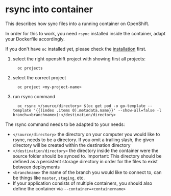 # rsync into container

This describes how sync files into a running container on OpenShift.

In order for this to work, you need `rsync` installed inside the container, adapt your Dockerfile accordingly.

If you don't have `oc` installed yet, please check the [installation](/openshift-beta.md) first. 

1. select the right openshift project with showing first all projects:

         oc projects

2. select the correct project

         oc project <my-project-name>

3. run rsync command

         oc rsync </source/directory> $(oc get pod -o go-template --template '{{(index .items 0).metadata.name}}' --show-all=false -l branch=<branchname>):</destination/directory>

The rsync command needs to be adapted to your needs:

* `</source/directory>`  the directory on your computer you would like to rsync, needs to be a directory. If you omit a trailing slash, the given directory will be created within the destination directory
* `</destination/directory>` the directory inside the container were the source folder should be synced to. Important: This directory should be defined as a persistent storage directory in order for the files to exist between deployments
* `<branchname>` the name of the branch you would like to connect to, can be things like `master`, `staging`, etc.
* If your application consists of multiple containers, you should also define the container via `--container=<containername>`



